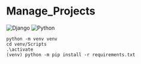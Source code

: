# Manage_Projects

![Django](https://img.shields.io/badge/Django-4.1.4-green)
![Python](https://img.shields.io/badge/Python-3.9.13-blue)


```
python -m venv venv
cd venv/Scripts
.\activate
(venv) python -m pip install -r requirements.txt
```

